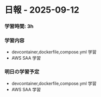# 日報 - 2025-09-12

### 学習時間: 3h

### 学習内容

- devcontainer,dockerfile,compose.yml 学習
- AWS SAA 学習

### 明日の学習予定

- devcontainer,dockerfile,compose.yml 学習
- AWS SAA 学習
